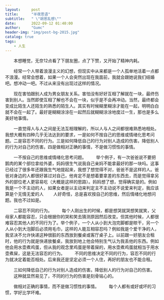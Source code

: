 ```yaml
---
layout:     post
title:      "半夜思语"
subtitle:   " \"胡思乱想\""
date:       2022-09-12 01:40:00
author:     "Gumc"
header-img: "img/post-bg-2015.jpg"
catalog: true
tags:
    - 人生
---
```

&emsp;&emsp;本想睡觉，无奈12点看了下朋友圈，点了下赞，又开始了精神内耗。

&emsp;&emsp;经常一个人带着浪漫主义的幻想，但现实中从来都是一个人孤单地活着一点都不浪漫。经常会想着，如果一个人会突然出现在我面前，我就会跟她说我们结婚吧。想冲动一吧。不过从来没有出现过这样的情况。

&emsp;&emsp;现在害怕跟别人成为男女朋友关系。害怕没有好好互相了解就在一块，最终伤害到别人。当然即使互相了解也不会在一块，似乎是不会再冲动。当然，最终都会变成比陌生人还陌生的熟悉的陌生人。其实有时候糊里糊涂才能在一起，明明白白就不会在一起了。最好是糊糊涂涂在一起然后就糊糊涂涂地度过一生，那也是多么美好地事情。

&emsp;&emsp;一直觉得人与人之间是无法互相理解的，所以人与人之间都很难熟悉地相处。我想大概有四种几乎无法达到的要求，一是如何不按自己的思维或情绪化思考问题。二是容忍不同的行为。三是如何降低自己的行为对别人造成的伤害。降低别人的行为对自己的伤害。四是做相对正确的事情，不是做习惯性的事情。

&emsp;&emsp;一不按自己的思维或情绪化思考问题。
&emsp;&emsp;举个例子，有一次爸爸说不要把鹅肉的某个部位拿给外婆，妈妈很生气说我自己亲妈不能拿最好的那一块吗。这事已经过了很多年还跟我生气地提起来，我想了想觉得不对，爸爸不是这样的人。爸爸对身边的人都很好甚过对自己，他肯定不是想着要拿差的东西去，而是觉得拿另外的部位老人更容易吃（大概是这样的思路）。妈妈想了想，觉得确实是的。例如我是一个不主动的人，如果女者是以主动来判定主不主动说不说爱来判定，我应该算是个无情无爱的人
&emsp;&emsp;人好奇怪，总是喜欢按自己的思维，然后情绪化地想问题。我也不过如是。

&emsp;&emsp;二容忍不同的行为。
&emsp;&emsp;每个人刚出生的时候，都是想哭就哭想笑就笑，父母家人都能容忍，只会根据你的哭和笑去猜测原因然后改变。但其他时候，人都很难容忍其他人的不同行为了。举个例子，一个人从小到大泡完脚都是晾干，另一个人从小到大泡脚后必须用毛巾，这样的人能互相容忍吗？例如我是个爱干净的人，我坚决不允许快递这种很脏的东西放到餐桌或客厅桌子上。以前跟一好朋友合租时，他的行为就是快递放餐桌，我放到地上他会特别生气认为我丢他的东西。例如他会用水壶煮鸡蛋，但从我的观念里鸡蛋是带着屎的，用水壶煮鸡蛋就相当于用水壶煮屎，这是无法容忍的行为。
&emsp;&emsp;不同的思维决定不同的行为，容忍不同的行为就决定着能否相处。后来我还是坚定必须一个人住，再好的朋友也不能合租。

&emsp;&emsp;三如何降低自己的行为对别人造成的伤害。降低别人的行为对自己的伤害。
&emsp;&emsp;这种就显然易见了，不同的行为的伤害是刻骨铭心的。

&emsp;&emsp;做相对正确的事情，而不是做习惯性的事情。
&emsp;&emsp;每个人都有或好或坏的习惯，学好比学坏难。

<!--   有时候在想，我的一生应该找一个怎样的伴侣呢。遇到过相处很舒服的人，就会发现以前遇到过相处得非常难受得人。 -->
